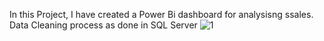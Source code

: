In this Project, I have created a Power Bi dashboard for analysisng ssales.
Data Cleaning process as done in SQL Server
![1](https://github.com/Nitin-Kaul-27/Sales_Analysis_SQL_PowerBI/assets/108913229/432184d7-7f6e-4b6e-bf24-76335d0b5572)
